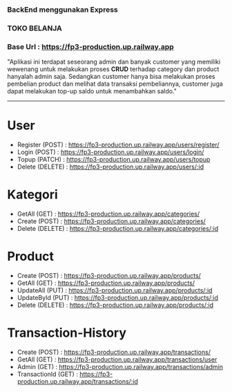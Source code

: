 ### BackEnd menggunakan Express 
### TOKO BELANJA
### Base Url : <https://fp3-production.up.railway.app>

 "Aplikasi ini terdapat seseorang admin dan banyak customer yang memiliki wewenang untuk melakukan proses **CRUD** terhadap category dan product hanyalah admin saja. Sedangkan customer hanya bisa melakukan proses pembelian product dan melihat data transaksi pembeliannya, customer juga dapat melakukan top-up saldo untuk menambahkan saldo."


* * *
##
# User
- Register (POST) : https://fp3-production.up.railway.app/users/register/
- Login (POST) : https://fp3-production.up.railway.app/users/login/
- Topup (PATCH) : https://fp3-production.up.railway.app/users/topup
- Delete (DELETE) : https://fp3-production.up.railway.app/users/:id

# Kategori
- GetAll (GET) : https://fp3-production.up.railway.app/categories/
- Create (POST) : https://fp3-production.up.railway.app/categories/
- Delete (DELETE) : https://fp3-production.up.railway.app/categories/:id


# Product
- Create (POST) : https://fp3-production.up.railway.app/products/
- GetAll (GET) : https://fp3-production.up.railway.app/products/
- UpdateAll (PUT) : https://fp3-production.up.railway.app/products/:id
- UpdateById (PUT) : https://fp3-production.up.railway.app/products/:id
- Delete (DELETE) : https://fp3-production.up.railway.app/products/:id


# Transaction-History
- Create (POST) : https://fp3-production.up.railway.app/transactions/
- GetAll (GET) : https://fp3-production.up.railway.app/transactions/user
- Admin (GET) : https://fp3-production.up.railway.app/transactions/admin
- TransactionId (GET) : https://fp3-production.up.railway.app/transactions/:id
